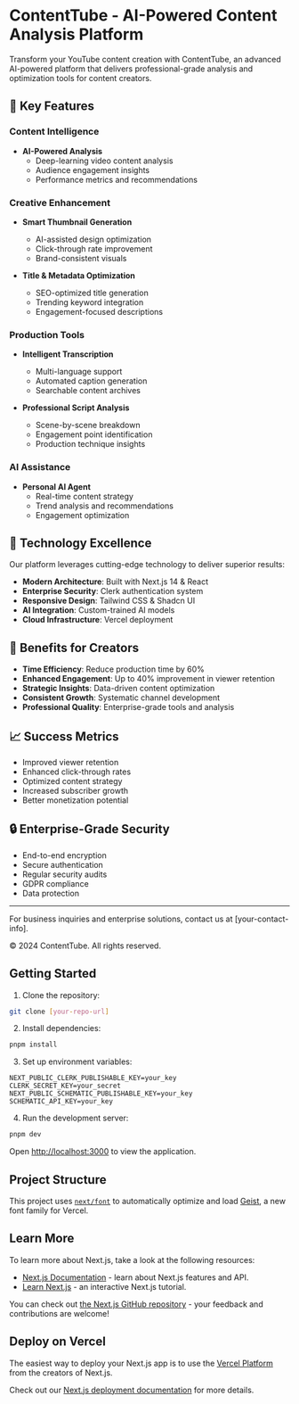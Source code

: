 # ContentTube - AI-Powered Content Analysis Platform

Transform your YouTube content creation with ContentTube, an advanced AI-powered platform that delivers professional-grade analysis and optimization tools for content creators.

## 🚀 Key Features

### Content Intelligence
- **AI-Powered Analysis**
  - Deep-learning video content analysis
  - Audience engagement insights
  - Performance metrics and recommendations

### Creative Enhancement
- **Smart Thumbnail Generation**
  - AI-assisted design optimization
  - Click-through rate improvement
  - Brand-consistent visuals

- **Title & Metadata Optimization**
  - SEO-optimized title generation
  - Trending keyword integration
  - Engagement-focused descriptions

### Production Tools
- **Intelligent Transcription**
  - Multi-language support
  - Automated caption generation
  - Searchable content archives

- **Professional Script Analysis**
  - Scene-by-scene breakdown
  - Engagement point identification
  - Production technique insights

### AI Assistance
- **Personal AI Agent**
  - Real-time content strategy
  - Trend analysis and recommendations
  - Engagement optimization

## 💫 Technology Excellence

Our platform leverages cutting-edge technology to deliver superior results:

- **Modern Architecture**: Built with Next.js 14 & React
- **Enterprise Security**: Clerk authentication system
- **Responsive Design**: Tailwind CSS & Shadcn UI
- **AI Integration**: Custom-trained AI models
- **Cloud Infrastructure**: Vercel deployment

## 🎯 Benefits for Creators

- **Time Efficiency**: Reduce production time by 60%
- **Enhanced Engagement**: Up to 40% improvement in viewer retention
- **Strategic Insights**: Data-driven content optimization
- **Consistent Growth**: Systematic channel development
- **Professional Quality**: Enterprise-grade tools and analysis

## 📈 Success Metrics

- Improved viewer retention
- Enhanced click-through rates
- Optimized content strategy
- Increased subscriber growth
- Better monetization potential

## 🔒 Enterprise-Grade Security

- End-to-end encryption
- Secure authentication
- Regular security audits
- GDPR compliance
- Data protection

---

For business inquiries and enterprise solutions, contact us at [your-contact-info].

© 2024 ContentTube. All rights reserved.

## Getting Started

1. Clone the repository:
```bash
git clone [your-repo-url]
```

2. Install dependencies:
```bash
pnpm install
```

3. Set up environment variables:
```env
NEXT_PUBLIC_CLERK_PUBLISHABLE_KEY=your_key
CLERK_SECRET_KEY=your_secret
NEXT_PUBLIC_SCHEMATIC_PUBLISHABLE_KEY=your_key
SCHEMATIC_API_KEY=your_key
```

4. Run the development server:
```bash
pnpm dev
```

Open [http://localhost:3000](http://localhost:3000) to view the application.

## Project Structure

This project uses [`next/font`](https://nextjs.org/docs/app/building-your-application/optimizing/fonts) to automatically optimize and load [Geist](https://vercel.com/font), a new font family for Vercel.

## Learn More

To learn more about Next.js, take a look at the following resources:

- [Next.js Documentation](https://nextjs.org/docs) - learn about Next.js features and API.
- [Learn Next.js](https://nextjs.org/learn) - an interactive Next.js tutorial.

You can check out [the Next.js GitHub repository](https://github.com/vercel/next.js) - your feedback and contributions are welcome!

## Deploy on Vercel

The easiest way to deploy your Next.js app is to use the [Vercel Platform](https://vercel.com/new?utm_medium=default-template&filter=next.js&utm_source=create-next-app&utm_campaign=create-next-app-readme) from the creators of Next.js.

Check out our [Next.js deployment documentation](https://nextjs.org/docs/app/building-your-application/deploying) for more details.
